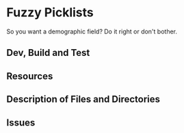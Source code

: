 # Fuzzy Picklists
So you want a demographic field?
Do it right or don't bother.

## Dev, Build and Test


## Resources


## Description of Files and Directories


## Issues


